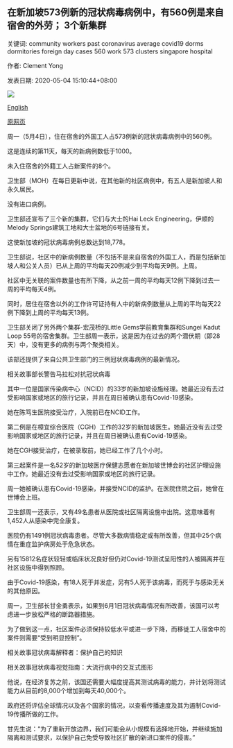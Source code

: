 ## 在新加坡573例新的冠状病毒病例中，有560例是来自宿舍的外劳； 3个新集群

关键词: community workers past coronavirus average covid19 dorms dormitories foreign day cases 560 work 573 clusters singapore hospital

作者: Clement Yong

发表日期: 2020-05-04 15:10:44+08:00

![](https://www.straitstimes.com/sites/default/files/styles/x_large/public/articles/2020/05/04/yctest040520.jpg?itok=AvyMAteq)

[English](560%20of%20573%20new%20coronavirus%20cases%20in%20Singapore%20are%20foreign%20workers%20from%20dorms%3B%203%20new%20clusters.md)

[原网页](https://www.straitstimes.com/singapore/573-new-coronavirus-cases-in-singapore-to-bring-total-to-18778)

周一（5月4日），住在宿舍的外国工人占573例新的冠状病毒病例中的560例。

这是连续的第11天，每天的新病例数低于1000。

未入住宿舍的外籍工人占新案件的8个。

卫生部（MOH）在每日更新中说，在其他新的社区病例中，有五人是新加坡人和永久居民。

没有进口病例。

卫生部还宣布了三个新的集群，它们与大士的Hai Leck Engineering，伊顺的Melody Springs建筑工地和大士盆地的6号链接有关。

这使新加坡的冠状病毒病例总数达到18,778。

卫生部说，社区中的新病例数量（不包括不是来自宿舍的外国工人，而是包括新加坡人和公关人员）已从上周的平均每天20例减少到平均每天9例。上周。

社区中无关联的案件数量也有所下降，从之前一周的平均每天12例下降到过去一周的平均每天4例。

同时，居住在宿舍以外的工作许可证持有人中的新病例数量从上周的平均每天22例下降到上周的平均每天13例。

卫生部关闭了另外两个集群-宏茂桥的Little Gems学前教育集群和Sungei Kadut Loop 55号的宿舍集群。卫生部周一表示，这是因为在过去的两个潜伏期（即28天）中，没有更多的病例与两个聚类相关。

该部还提供了来自公共卫生部门的三例冠状病毒病例的最新情况。

相关故事部长警告马拉松对抗冠状病毒

其中一位是国家传染病中心（NCID）的33岁的新加坡设施经理。她最近没有去过受影响国家或地区的旅行记录，并且在周日被确认患有Covid-19感染。

她在陈笃生医院接受治疗，入院前已在NCID工作。

第二例是在樟宜综合医院（CGH）工作的32岁的新加坡医生。她最近没有去过受影响国家或地区的旅行记录，并且在周日被确认患有Covid-19感染。

她在CGH接受治疗，在被录取前，她已经工作了几个小时。

第三起案件是一名52岁的新加坡医疗保健志愿者在新加坡世博会的社区护理设施中工作。她最近没有去过受影响国家或地区的旅行记录。

周一她被确认患有Covid-19感染，并接受NCID的监护。在医院住院之前，她曾在世博会上班。

卫生部周一还表示，又有49名患者从医院或社区隔离设施中出院。这意味着有1,452人从感染中完全康复。

医院仍有1491例冠状病毒患者。尽管大多数病情稳定或有所改善，但其中25个病情在重症监护病房处于危急状态。

另有15812名症状较轻或临床状况良好但仍对Covid-19测试呈阳性的人被隔离并在社区设施中得到照顾。

由于Covid-19感染，有18人死于并发症，另有5人死于该病毒，而死于与感染无关的其他原因。

周一，卫生部长甘金勇表示，如果到6月1日冠状病毒情况有所改善，该国可以考虑进一步放松严格的断路器措施。

为了做到这一点，社区案件必须保持较低水平或进一步下降，而移徙工人宿舍中的案件则需要“受到明显控制”。

相关故事冠状病毒解释者：保护自己的知识

相关故事冠状病毒视觉指南：大流行病中的交互式图形

他说，在经济复苏之前，该国还需要大幅度提高其测试病毒的能力，并计划将测试能力从目前的8,000个增加到每天40,000个。

政府还将评估全球情况以及各个国家的情况，以查看传播速度及其为遏制Covid-19传播所做的工作。

甘先生说：“为了重新开放边界，我们可能会从小规模有选择地开始，并继续施加隔离和测试要求，以保护自己免受导致社区扩散的新进口案件的侵害。”